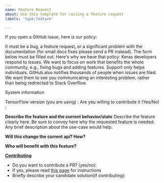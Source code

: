 ```yaml
---
name: Feature Request
about: Use this template for raising a feature request
labels: 'type:feature'

---
```



If you open a GitHub issue, here is our policy:

It must be a bug, a feature request, or a significant problem with the documentation (for small docs fixes please send a PR instead).
The form below must be filled out.
Here's why we have that policy: Keras developers respond to issues. We want to focus on work that benefits the whole community, e.g., fixing bugs and adding features. Support only helps individuals. GitHub also notifies thousands of people when issues are filed. We want them to see you communicating an interesting problem, rather than being redirected to Stack Overflow.

System information

TensorFlow version (you are using)        :
Are you willing to contribute it (Yes/No) :

**Describe the feature and the current behavior/state**
Describe the feature clearly here. Be sure to convey here why the requested feature is needed. Any brief description about the use-case would help.

**Will this change the current api? How?**


**Who will benefit with this feature?**


**[Contributing](https://github.com/keras-team/keras/blob/master/CONTRIBUTING.md)**

- Do you want to contribute a PR? (yes/no):
- If yes, please read [this page](https://github.com/keras-team/keras/blob/master/CONTRIBUTING.md) for instructions
- Briefly describe your candidate solution(if contributing):

